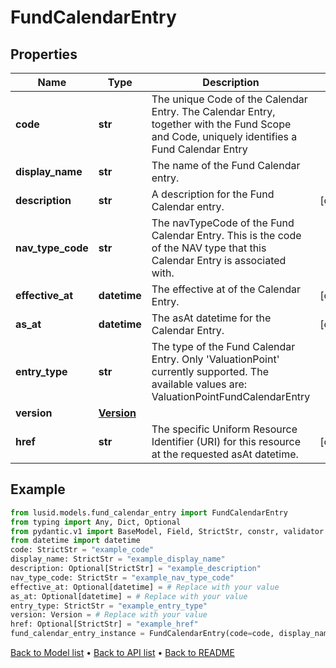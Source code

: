 # FundCalendarEntry

## Properties
Name | Type | Description | Notes
------------ | ------------- | ------------- | -------------
**code** | **str** | The unique Code of the Calendar Entry. The Calendar Entry, together with the Fund Scope and Code, uniquely identifies a Fund Calendar Entry | 
**display_name** | **str** | The name of the Fund Calendar entry. | 
**description** | **str** | A description for the Fund Calendar entry. | [optional] 
**nav_type_code** | **str** | The navTypeCode of the Fund Calendar Entry. This is the code of the NAV type that this Calendar Entry is associated with. | 
**effective_at** | **datetime** | The effective at of the Calendar Entry. | [optional] 
**as_at** | **datetime** | The asAt datetime for the Calendar Entry. | [optional] 
**entry_type** | **str** | The type of the Fund Calendar Entry. Only &#39;ValuationPoint&#39; currently supported. The available values are: ValuationPointFundCalendarEntry | 
**version** | [**Version**](Version.md) |  | 
**href** | **str** | The specific Uniform Resource Identifier (URI) for this resource at the requested asAt datetime. | [optional] 
## Example

```python
from lusid.models.fund_calendar_entry import FundCalendarEntry
from typing import Any, Dict, Optional
from pydantic.v1 import BaseModel, Field, StrictStr, constr, validator
from datetime import datetime
code: StrictStr = "example_code"
display_name: StrictStr = "example_display_name"
description: Optional[StrictStr] = "example_description"
nav_type_code: StrictStr = "example_nav_type_code"
effective_at: Optional[datetime] = # Replace with your value
as_at: Optional[datetime] = # Replace with your value
entry_type: StrictStr = "example_entry_type"
version: Version = # Replace with your value
href: Optional[StrictStr] = "example_href"
fund_calendar_entry_instance = FundCalendarEntry(code=code, display_name=display_name, description=description, nav_type_code=nav_type_code, effective_at=effective_at, as_at=as_at, entry_type=entry_type, version=version, href=href)

```

[Back to Model list](../README.md#documentation-for-models) &#8226; [Back to API list](../README.md#documentation-for-api-endpoints) &#8226; [Back to README](../README.md)

